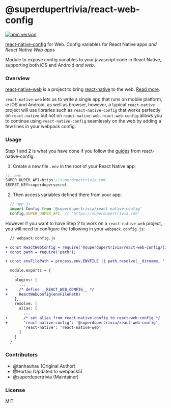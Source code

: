 # @superdupertrivia/react-web-config

[![npm version](https://badge.fury.io/js/%40hortau%2Freact-web-config.svg)](https://badge.fury.io/js/%40hortau%2Freact-web-config)

[react-native-config](https://github.com/luggit/react-native-config) for Web.
Config variables for React Native apps *and React Native Web apps*

Module to expose config variables to your javascript code in React Native, supporting both iOS and Android *and web*.

### Overview

[react-native-web](https://github.com/necolas/react-native-web) is a project to bring [react-native](https://github.com/facebook/react-native) to the web. [Read more](https://github.com/necolas/react-native-web#why).

`react-native-web` lets us to write a single app that runs on mobile platform, ie iOS and Android, as well as browser, however, a typical `react-native` project will use libraries such as `react-native-config` that works perfectly on `react-native` but not on `react-native-web`. `react-web-config` allows you to continue using `react-native-config` seamlessly on the web by adding a few lines in your webpack config.

### Usage

Step 1 and 2 is what you have done if you follow the [guides](https://github.com/luggit/react-native-config#usage) from react-native-config.


1) Create a new file `.env` in the root of your React Native app:

```js
// .env
SUPER_DUPER_API=https://superdupertrivia.com
SECRET_KEY=superdupersecret
```

2) Then access variables defined there from your app:

```js
  // app.js
  import Config from '@superdupertrivia/react-native-config'
  Config.SUPER_DUPER_API  // 'https://superdupertrivia.com'
```

However if you want to have Step 2 to work on a `react-native-web` project, you will need to configure the following in your `webpack.config.js`:

```diff
  // webpack.config.js

+ const ReactWebConfig = require('@superdupertrivia/react-web-config/lib/ReactWebConfig').ReactWebConfig;
+ const path = require('path');

+ const envFilePath = process.env.ENVFILE || path.resolve(__dirname, '.env');

  module.exports = {
    ...
    plugins: [
      ...
+     /* define __REACT_WEB_CONFIG__ */
+     ReactWebConfig(envFilePath)
    ],
    resolve: [
      alias: [
        ...
+       /* set alias from react-native-config to react-web-config */
+       'react-native-config': '@superdupertrivia/react-web-config',
        'react-native': 'react-native-web'
      ]
    ]
  }
```

### Contributors
- @tanhauhau (Original Author)
- @Hortau (Updated to webpack5)
- @superdupertrivia (Maintainer)

### License

MIT
